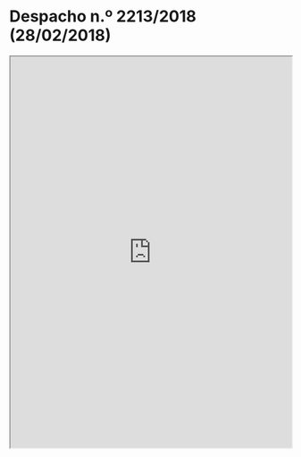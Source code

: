 # Despacho n.º 2213/2018 (28/02/2018)


<iframe src='https://docs.google.com/gview?url=https://dre.pt/application/conteudo/114796234&embedded=true' style='width:100%; height:700px' frameborder='1'></iframe>
